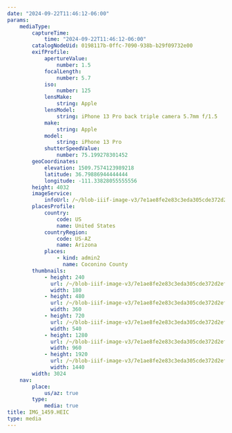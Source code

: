 ```yaml
---
date: "2024-09-22T11:46:12-06:00"
params:
    mediaType:
        captureTime:
            time: "2024-09-22T11:46:12-06:00"
        catalogNodeUid: 0198117b-0ffc-7090-938b-b29f09732e00
        exifProfile:
            apertureValue:
                number: 1.5
            focalLength:
                number: 5.7
            iso:
                number: 125
            lensMake:
                string: Apple
            lensModel:
                string: iPhone 13 Pro back triple camera 5.7mm f/1.5
            make:
                string: Apple
            model:
                string: iPhone 13 Pro
            shutterSpeedValue:
                number: 75.199278301452
        geoCoordinates:
            elevation: 1509.7574123989218
            latitude: 36.79886944444444
            longitude: -111.33828055555556
        height: 4032
        imageService:
            infoUrl: /~/blob-iiif-image-v3/7e1ae8fe2e83c3eda305cde372d2ef3a29661891434e210f2a93e0f3c078b443/info.json
        placesProfile:
            country:
                code: US
                name: United States
            countryRegion:
                code: US-AZ
                name: Arizona
            places:
                - kind: admin2
                  name: Coconino County
        thumbnails:
            - height: 240
              url: /~/blob-iiif-image-v3/7e1ae8fe2e83c3eda305cde372d2ef3a29661891434e210f2a93e0f3c078b443/full/180%2C240/0/default.jpg
              width: 180
            - height: 480
              url: /~/blob-iiif-image-v3/7e1ae8fe2e83c3eda305cde372d2ef3a29661891434e210f2a93e0f3c078b443/full/360%2C480/0/default.jpg
              width: 360
            - height: 720
              url: /~/blob-iiif-image-v3/7e1ae8fe2e83c3eda305cde372d2ef3a29661891434e210f2a93e0f3c078b443/full/540%2C720/0/default.jpg
              width: 540
            - height: 1280
              url: /~/blob-iiif-image-v3/7e1ae8fe2e83c3eda305cde372d2ef3a29661891434e210f2a93e0f3c078b443/full/960%2C1280/0/default.jpg
              width: 960
            - height: 1920
              url: /~/blob-iiif-image-v3/7e1ae8fe2e83c3eda305cde372d2ef3a29661891434e210f2a93e0f3c078b443/full/1440%2C1920/0/default.jpg
              width: 1440
        width: 3024
    nav:
        place:
            us/az: true
        type:
            media: true
title: IMG_1459.HEIC
type: media
---
```

